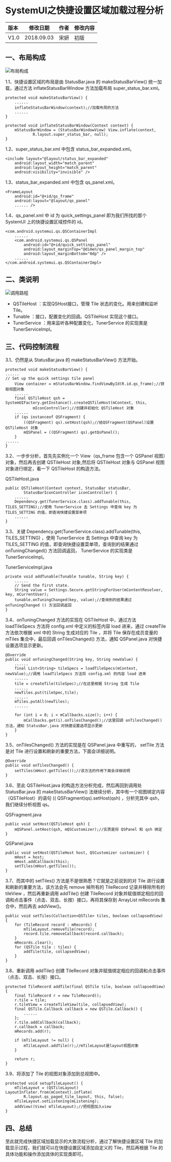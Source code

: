 # SystemUI之快捷设置区域加载过程分析

| 版本 | 修改日期 | 作者 | 修改内容 |
| :----|------------|-----|------|
| V1.0 | 2018.09.03 | 宋妍 | 初版 |

## 一、布局构成

![布局构成](res/layout.png)

1.1、快捷设置区域的布局是由 StatusBar.java 的 makeStatusBarView() 统一加载，通过方法 inflateStatusBarWindow 方法加载布局 super_status_bar.xml。

```
protected void makeStatusBarView() {
    ......
    inflateStatusBarWindow(context);//加载布局的方法
    ......
}

protected void inflateStatusBarWindow(Context context) {
    mStatusBarWindow = (StatusBarWindowView) View.inflate(context,
            R.layout.super_status_bar, null);
}
```

1.2、super_status_bar.xml 中包含 status_bar_expanded.xml。

```
<include layout="@layout/status_bar_expanded"
    android:layout_width="match_parent"
    android:layout_height="match_parent"
    android:visibility="invisible" />
```

1.3、status_bar_expanded.xml 中包含 qs_panel.xml。

```
<FrameLayout
    android:id="@+id/qs_frame"
    android:layout="@layout/qs_panel"
    ...... />
```

1.4、qs_panel.xml 中 id 为 quick_settings_panel 即为我们所找的那个 SystemUI 上的快捷设置区域控件的 id。

```
<com.android.systemui.qs.QSContainerImpl
    ......
    <com.android.systemui.qs.QSPanel
        android:id="@+id/quick_settings_panel"
        android:layout_marginTop="@dimen/qs_panel_margin_top"
        android:layout_marginBottom="0dp" />
    ......
</com.android.systemui.qs.QSContainerImpl>

```

## 二、类说明

![调用路程](res/sequence.png)

- QSTileHost ：实现QSHost接口，管理 Tile 状态的变化。用来创建和监听 Tile。
- Tunable ：接口，配置变化的回调。QSTileHost 实现这个接口。
- TunerService ：用来监听各种配置变化，TunerService 的实现类是 TunerServiceImpl。

## 三、代码控制流程

3.1、仍然是从 StatusBar.java 的 makeStatusBarView() 方法开始。

```
protected void makeStatusBarView() {
......
// Set up the quick settings tile panel
    View container = mStatusBarWindow.findViewById(R.id.qs_frame);//获取视图对象
    ......
    final QSTileHost qsh = SystemUIFactory.getInstance().createQSTileHost(mContext, this,
            mIconController);//创建并初始化 QSTileHost 对象
    ......
    if (qs instanceof QSFragment) {
        ((QSFragment) qs).setHost(qsh);//给QSFragment(QSPanel)设置 QSTileHost 对象
        mQSPanel = ((QSFragment) qs).getQsPanel();
    }
......
}

```

3.2、一步步分析，首先先实例化一个 View（qs_frame 包含一个 QSPanel 视图）对象，然后再去创建 QSTileHost 对象,然后将 QSTileHost 对象与 QSPanel 视图对象进行绑定，看一下 QSTileHost 的构造方法。

QSTileHost.java

```
public QSTileHost(Context context, StatusBar statusBar,
        StatusBarIconController iconController) {
    ......
    Dependency.get(TunerService.class).addTunable(this, TILES_SETTING);//使用 TunerService 去 Settings 中查询 key 为 TILES_SETTING 的值，即查询快捷设置菜单项
    ......
}

```

3.3、关键 Dependency.get(TunerService.class).addTunable(this, TILES_SETTING) ，使用 TunerService 去 Settings 中查询 key 为 TILES_SETTING 的值，即查询快捷设置菜单项，查询到的结果通过 onTuningChanged() 方法回调返回， TunerService 的实现类是 TunerServiceImpl。

TunerServiceImpl.java

```
private void addTunable(Tunable tunable, String key) {
    ......
    // Send the first state.
    String value = Settings.Secure.getStringForUser(mContentResolver, key, mCurrentUser);
    tunable.onTuningChanged(key, value);//查询到的结果通过 onTuningChanged () 方法回调返回
}

```

3.4、onTuningChanged 方法的实现在 QSTileHost 中，通过方法 loadTileSpecs 方法将 config.xml  中定义的标签内容 load 进来，通过 createTile 方法依次根据 xml 中的 String 生成对应的 Tile ，并将 Tile 保存在成员变量的 mTiles 集合中，最后回调 onTilesChanged() 方法，通知 QSPanel.java 对快捷设置选项显示更新。

```
@Override
public void onTuningChanged(String key, String newValue) {
    ......
    final List<String> tileSpecs = loadTileSpecs(mContext, newValue);//调用 loadTileSpecs 方法将 config.xml 的内容 load 进来
    ......
    tile = createTile(tileSpec);//在这里根据 String 生成 Tile
    ......
    newTiles.put(tileSpec,tile);
    ......
    mTiles.putAll(newTiles);
    ......

    for (int i = 0; i < mCallbacks.size(); i++) {
        mCallbacks.get(i).onTilesChanged();//这里回调 onTilesChanged() 方法，通知 StatusBar.java 对快捷设置选项显示更新
    }
}

```

3.5、onTilesChanged() 方法的实现是在 QSPanel.java 中重写的， setTile 方法是对 Tile 进行设置和刷新的重要方法，下面会详细说明。

```
@Override
public void onTilesChanged() {
    setTiles(mHost.getTiles());//该方法的作用下面会详细说明
}

```

3.6、至此 QSTileHost.java 的构造方法分析完成，然后再回到调用处 StatusBar.java 的  makeStatusBarView() 法继续分析，其中有一个视图绑定内容（QSTileHost）的语句 (( QSFragment)qs).setHost(qsh) ，分析完其中 qsh，我们继续分析视图 qs。

QSFragment.java

```
public void setHost(QSTileHost qsh) {
    mQSPanel.setHost(qsh, mQSCustomizer);//实质是将 QSPanel 和 qsh 绑定
}
```

QSPanel.java

```
public void setHost(QSTileHost host, QSCustomizer customizer) {
    mHost = host;
    mHost.addCallback(this);
    setTiles(mHost.getTiles());
}

```

3.7、而其中的 setTiles() 方法是不是很熟悉？它就是之前说到的对 Tile 进行设置和刷新的重要方法，该方法会先 remove 掉所有的 TileRecord 记录并移除所有的 tileView ，然后再重新调用 addTile() 创建  TileRecord 对象并赋值绑定相应的回调和点击事件（点击、双击、长按）接口，再将其保存到        ArrayList<TileRecord> mRecords 集合中，然后再去 addView()。

```
public void setTiles(Collection<QSTile> tiles, boolean collapsedView) {
    for (TileRecord record : mRecords) {
        mTileLayout.removeTile(record);
        record.tile.removeCallback(record.callback);
    }
    mRecords.clear();
    for (QSTile tile : tiles) {
        addTile(tile, collapsedView);
    }
}

```

3.8、重新调用 addTile() 创建 TileRecord 对象并赋值绑定相应的回调和点击事件（点击、双击、长按）接口。

```
protected TileRecord addTile(final QSTile tile, boolean collapsedView) {
    final TileRecord r = new TileRecord();
    r.tile = tile;
    r.tileView = createTileView(tile, collapsedView);
    final QSTile.Callback callback = new QSTile.Callback() {
        ......
    };
    r.tile.addCallback(callback);
    r.callback = callback;
    mRecords.add(r);

    if (mTileLayout != null) {
        mTileLayout.addTile(r);//mTileLayout是layout视图对象
    }

    return r;
}

```
3.9、将添加了 Tile 的视图对象添加到总视图中。

```
protected void setupTileLayout() {
    mTileLayout = (QSTileLayout) LayoutInflater.from(mContext).inflate(
        R.layout.qs_paged_tile_layout, this, false);
    mTileLayout.setListening(mListening);
    addView((View) mTileLayout);//把视图加入view
}

```
## 四、总结
至此就完成快捷区域加载显示的大致流程分析，通过了解快捷设置区域 Tile 的加载显示过程，我们就可以在快捷设置区域添加自定义的 Tile，然后再根据 Tile 的具体功能和操作添加具体的实现类即可。
